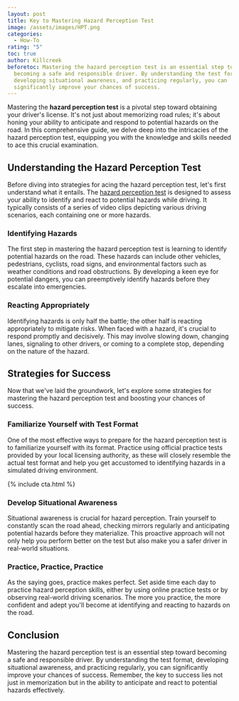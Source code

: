 ```yaml
---
layout: post
title: Key to Mastering Hazard Perception Test
image: /assets/images/HPT.png
categories:
  - How-To
rating: "5"
toc: true
author: Killcreek
beforetoc: Mastering the hazard perception test is an essential step toward
  becoming a safe and responsible driver. By understanding the test format,
  developing situational awareness, and practicing regularly, you can
  significantly improve your chances of success.
---
```


Mastering the **hazard perception test** is a pivotal step toward obtaining your driver's license. It's not just about memorizing road rules; it's about honing your ability to anticipate and respond to potential hazards on the road. In this comprehensive guide, we delve deep into the intricacies of the hazard perception test, equipping you with the knowledge and skills needed to ace this crucial examination.

## Understanding the Hazard Perception Test

Before diving into strategies for acing the hazard perception test, let's first understand what it entails. The [hazard perception test](/test) is designed to assess your ability to identify and react to potential hazards while driving. It typically consists of a series of video clips depicting various driving scenarios, each containing one or more hazards.

### Identifying Hazards

The first step in mastering the hazard perception test is learning to identify potential hazards on the road. These hazards can include other vehicles, pedestrians, cyclists, road signs, and environmental factors such as weather conditions and road obstructions. By developing a keen eye for potential dangers, you can preemptively identify hazards before they escalate into emergencies.

### Reacting Appropriately

Identifying hazards is only half the battle; the other half is reacting appropriately to mitigate risks. When faced with a hazard, it's crucial to respond promptly and decisively. This may involve slowing down, changing lanes, signaling to other drivers, or coming to a complete stop, depending on the nature of the hazard.

## Strategies for Success

Now that we've laid the groundwork, let's explore some strategies for mastering the hazard perception test and boosting your chances of success.

### Familiarize Yourself with Test Format

One of the most effective ways to prepare for the hazard perception test is to familiarize yourself with its format. Practice using official practice tests provided by your local licensing authority, as these will closely resemble the actual test format and help you get accustomed to identifying hazards in a simulated driving environment.


<!-- _includes/cta.html -->

{% include cta.html %}


### Develop Situational Awareness

Situational awareness is crucial for hazard perception. Train yourself to constantly scan the road ahead, checking mirrors regularly and anticipating potential hazards before they materialize. This proactive approach will not only help you perform better on the test but also make you a safer driver in real-world situations.

### Practice, Practice, Practice

As the saying goes, practice makes perfect. Set aside time each day to practice hazard perception skills, either by using online practice tests or by observing real-world driving scenarios. The more you practice, the more confident and adept you'll become at identifying and reacting to hazards on the road.

## Conclusion

Mastering the hazard perception test is an essential step toward becoming a safe and responsible driver. By understanding the test format, developing situational awareness, and practicing regularly, you can significantly improve your chances of success. Remember, the key to success lies not just in memorization but in the ability to anticipate and react to potential hazards effectively.
